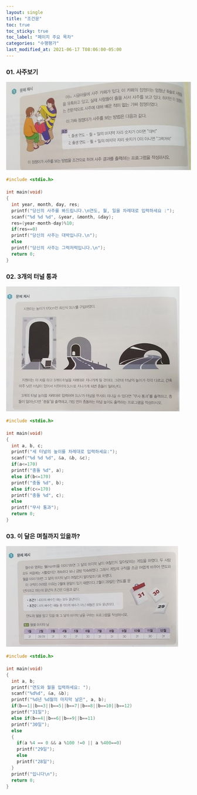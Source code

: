 ```yaml
---
layout: single
title: "조건문"
toc: true
toc_sticky: true
toc_label: "페이지 주요 목차"
categories: "수행평가"
last_modified_at: 2021-06-17 T08:06:00-05:00
---
```


### 01. 사주보기
![saju](/assets/images/saju.jpg)
~~~c
#include <stdio.h>

int main(void) 
{
  int year, month, day, res;
  printf("당신의 사주를 봐드립니다.\n연도, 월, 일을 차례대로 입력하세요 :");
  scanf("%d %d %d", &year, &month, &day);
  res=(year-month-day)%10;
  if(res==0)
  printf("당신의 사주는 대박입니다.\n");
  else
  printf("당신의 사주는 그럭저럭입니다.\n");
  return 0;
}
~~~

### 02. 3개의 터널 통과
![tunnul](/assets/images/second.jpg)
~~~c
#include <stdio.h>

int main(void) 
{
  int a, b, c;
  printf("세 터널의 높이를 차례대로 입력하세요:");
  scanf("%d %d %d", &a, &b, &c);
  if(a<=170)
  printf("충돌 %d", a);
  else if(b<=170)
  printf("충돌 %d", b);
  else if(c<=170)
  printf("충돌 %d", c);
  else
  printf("무사 통과");
  return 0;
}
~~~

### 03. 이 달은 며칠까지 있을까?
![callenderl](/assets/images/third.jpg)
~~~C
#include <stdio.h>

int main(void) 
{
  int a, b;
  printf("연도와 월을 입력하세요: ");
  scanf("%d%d", &a, &b);
  printf("%d년 %d월의 마지막 날은", a, b);
  if(b==1||b==3||b==5||b==7||b==8||b==10||b==12)
  printf("31일");
  else if(b==4||b==6||b==9||b==11)
  printf("30일");
  else
  {
    if(a %4 == 0 && a %100 !=0 || a %400==0)
    printf("29일");
    else
    printf("28일");
  }
  printf("입니다\n");
  return 0;
}
~~~
